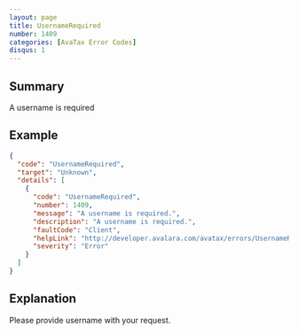 ```yaml
---
layout: page
title: UsernameRequired
number: 1409
categories: [AvaTax Error Codes]
disqus: 1
---
```


## Summary

A username is required

## Example

```json
{
  "code": "UsernameRequired",
  "target": "Unknown",
  "details": [
    {
      "code": "UsernameRequired",
      "number": 1409,
      "message": "A username is required.",
      "description": "A username is required.",
      "faultCode": "Client",
      "helpLink": "http://developer.avalara.com/avatax/errors/UsernameRequired",
      "severity": "Error"
    }
  ]
}
```

## Explanation

Please provide username with your request.
